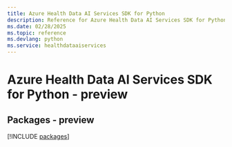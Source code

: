 ```yaml
---
title: Azure Health Data AI Services SDK for Python
description: Reference for Azure Health Data AI Services SDK for Python
ms.date: 02/28/2025
ms.topic: reference
ms.devlang: python
ms.service: healthdataaiservices
---
```

# Azure Health Data AI Services SDK for Python - preview
## Packages - preview
[!INCLUDE [packages](health-data-ai-services-index.md)]